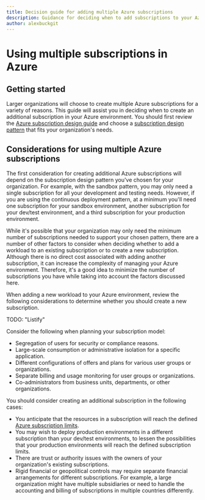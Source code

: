 ```yaml
---
title: Decision guide for adding multiple Azure subscriptions
description: Guidance for deciding when to add subscriptions to your Azure environment
author: alexbuckgit
---
```


# Using multiple subscriptions in Azure

## Getting started

Larger organizations will choose to create multiple Azure subscriptions for a variety of reasons. This guide will assist you in deciding when to create an additional subscription in your Azure environment. You should first review the [Azure subscription design guide](./subscription.md) and choose a [subscription design pattern](./subscription-design.md) that fits your organization's needs.

## Considerations for using multiple Azure subscriptions

The first consideration for creating additional Azure subscriptions will depend on the subscription design pattern you've chosen for your organization. For example, with the sandbox pattern, you may only need a single subscription for all your development and testing needs. However, if you are using the continuous deployment pattern, at a minimum you'll need one subscription for your sandbox environment, another subscription for your dev/test environment, and a third subscription for your production environment.

While it's possible that your organization may only need the minimum number of subscriptions needed to support your chosen pattern, there are a number of other factors to consider when deciding whether to add a workload to an existing subscription or to create a new subscription. Although there is no direct cost associated with adding another subscription, it can increase the complexity of managing your Azure environment. Therefore, it's a good idea to minimize the number of subscriptions you have while taking into account the factors discussed here.

When adding a new workload to your Azure environment, review the following considerations to determine whether you should create a new subscription.

TODO: "Listify"

Consider the following when planning your subscription model:
- Segregation of users for security or compliance reasons.
- Large-scale consumption or administrative isolation for a specific application.
- Different configurations of offers and plans for various user groups or organizations.
- Separate billing and usage monitoring for user groups or organizations.
- Co-administrators from business units, departments, or other organizations.

You should consider creating an additional subscription in the following cases:
- You anticipate that the resources in a subscription will reach the defined [Azure subscription limits](/azure/azure-subscription-service-limits).
- You may wish to deploy production environments in a different subscription than your dev/test environments, to lessen the possibilities that your production environments will reach the defined subscription limits.
- There are trust or authority issues with the owners of your organization's existing subscriptions.
- Rigid financial or geopolitical controls may require separate financial arrangements for different subscriptions. For example, a large organization might have multiple subsidiaries or need to handle the accounting and billing of subscriptions in multiple countries differently.
